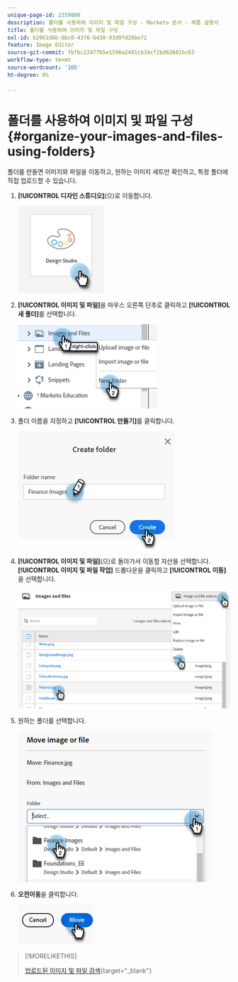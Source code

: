 ```yaml
---
unique-page-id: 2359880
description: 폴더를 사용하여 이미지 및 파일 구성 - Marketo 문서 - 제품 설명서
title: 폴더를 사용하여 이미지 및 파일 구성
exl-id: b2961d6b-8bc0-4376-b438-03d9fd26be72
feature: Image Editor
source-git-commit: fbfbc22477b5e1596a2491cb34cf2bd63601bc63
workflow-type: tm+mt
source-wordcount: '105'
ht-degree: 0%

---
```


# 폴더를 사용하여 이미지 및 파일 구성 {#organize-your-images-and-files-using-folders}

폴더를 만들면 이미지와 파일을 이동하고, 원하는 이미지 세트만 확인하고, 특정 폴더에 직접 업로드할 수 있습니다.

1. **[!UICONTROL 디자인 스튜디오]**(으)로 이동합니다.

   ![](assets/organize-your-images-and-files-using-folders-1.png)

1. **[!UICONTROL 이미지 및 파일]**&#x200B;을 마우스 오른쪽 단추로 클릭하고 **[!UICONTROL 새 폴더]**&#x200B;를 선택합니다.

   ![](assets/organize-your-images-and-files-using-folders-2.png)

1. 폴더 이름을 지정하고 **[!UICONTROL 만들기]**&#x200B;를 클릭합니다.

   ![](assets/organize-your-images-and-files-using-folders-3.png)

1. **[!UICONTROL 이미지 및 파일]**(으)로 돌아가서 이동할 자산을 선택합니다. **[!UICONTROL 이미지 및 파일 작업]** 드롭다운을 클릭하고 **[!UICONTROL 이동]**&#x200B;을 선택합니다.

   ![](assets/organize-your-images-and-files-using-folders-4.png)

1. 원하는 폴더를 선택합니다.

   ![](assets/organize-your-images-and-files-using-folders-5.png)

1. **오전이동**&#x200B;을 클릭합니다.

   ![](assets/organize-your-images-and-files-using-folders-6.png)

>[!MORELIKETHIS]
>
>[업로드된 이미지 및 파일 검색](/help/marketo/product-docs/demand-generation/images-and-files/search-uploaded-images-and-files.md){target="_blank"}
